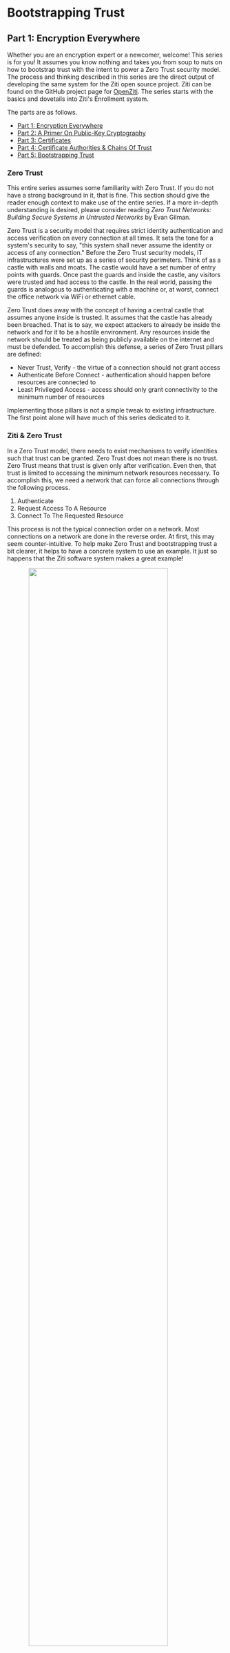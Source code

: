 # Bootstrapping Trust

## Part 1: Encryption Everywhere

Whether you are an encryption expert or a newcomer, welcome! This series
is for you! It assumes you know nothing and takes you from soup to nuts
on how to bootstrap trust with the intent to power a Zero Trust security
model. The process and thinking described in this series are the direct
output of developing the same system for the Ziti open source project.
Ziti can be found on the GitHub project page for
[OpenZiti](https://github.com/openziti). The series starts with the
basics and dovetails into Ziti's Enrollment system.

The parts are as follows.

- [Part 1: Encryption Everywhere](./part-01.encryption-everywhere.md)
- [Part 2: A Primer On Public-Key Cryptography](./part-02.a-primer-on-public-key-cryptography.md)
- [Part 3: Certificates](./part-03.certificates.md)
- [Part 4: Certificate Authorities & Chains Of Trust](./part-04.certificate-authorities-and-chains-of-trust.md)
- [Part 5: Bootstrapping Trust](./part-05.bootstrapping-trust.md)


### Zero Trust

This entire series assumes some familiarity with Zero Trust. If you do
not have a strong background in it, that is fine. This section should
give the reader enough context to make use of the entire series. If a
more in-depth understanding is desired, please consider reading *Zero
Trust Networks: Building Secure Systems in Untrusted Networks* by Evan
Gilman.

Zero Trust is a security model that requires strict identity
authentication and access verification on every connection at all times.
It sets the tone for a system's security to say, "this system shall
never assume the identity or access of any connection." Before the Zero
Trust security models, IT infrastructures were set up as a series of
security perimeters. Think of as a castle with walls and moats. The
castle would have a set number of entry points with guards. Once past
the guards and inside the castle, any visitors were trusted and had
access to the castle. In the real world, passing the guards is analogous
to authenticating with a machine or, at worst, connect the office
network via WiFi or ethernet cable.

Zero Trust does away with the concept of having a central castle that
assumes anyone inside is trusted. It assumes that the castle has already
been breached. That is to say, we expect attackers to already be inside
the network and for it to be a hostile environment. Any resources inside
the network should be treated as being publicly available on the
internet and must be defended. To accomplish this defense, a series of
Zero Trust pillars are defined:

- Never Trust, Verify - the virtue of a connection should not grant
  access
- Authenticate Before Connect - authentication should happen before
  resources are connected to
- Least Privileged Access - access should only grant connectivity to the
  minimum number of resources

Implementing those pillars is not a simple tweak to existing
infrastructure. The first point alone will have much of this series
dedicated to it.

### Ziti & Zero Trust

In a Zero Trust model, there needs to exist mechanisms to verify
identities such that trust can be granted. Zero Trust does not mean
there is no trust. Zero Trust means that trust is given only after
verification. Even then, that trust is limited to accessing the minimum
network resources necessary. To accomplish this, we need a network that
can force all connections through the following process.

1. Authenticate
2. Request Access To A Resource
3. Connect To The Requested Resource

This process is not the typical connection order on a network. Most
connections on a network are done in the reverse order. At first, this
may seem counter-intuitive. To help make Zero Trust and bootstrapping
trust a bit clearer, it helps to have a concrete system to use an
example. It just so happens that the Ziti software system makes a great
example!

<img src="./images/ziti-system.png" style="width: 80%; margin: 0 auto; display: block;">

In Ziti, all of the above steps require interacting with a Ziti
Controller. The Ziti Controller manages the Ziti overlay network by
maintaining a list of known network services, SDK clients, routers,
enrollments, policies, and much more! All of these pieces working
together to create a Ziti Network. A Ziti Network is an overlay network
\- meaning it creates a virtual network on top of a concrete network.
The concrete network may be the internet, a university network, or your
own home network. Whatever it is, it is referred ot as the underlay
network.

In the Ziti Network, all network resources are modeled as services in
the Ziti Controller. All services on a Ziti Network should only
accessible via the Ziti Network for maximum effect. Network services can
be made available via a Ziti Network in a variety of manners. The
preferred method is embedding the Ziti SDK inside of applications and
servers as it provides the highest degree of Zero Trust security.
However, it is also possible to configure various overlay-to-underlay
connections to existing network services via "router termination" or a
particular type of application with the Ziti SDK embedded in it that
specifically deals with underlay-to-overlay translations (i.e. Ziti
Desktop Edge/Mobile Edge).

The Ziti Controller also knows about one or more Ziti Routers that form
a mesh network that can create dynamic circuits amongst themselves.
Routers use circuits to move data across the Ziti Network. Routers can
be configured to allow data to enter and exit the mesh. The most common
entry/exit points are Ziti SDKs acting as clients or servers.

Network clients wishing to attach to the network use the Ziti SDK to
first authenticate with the Ziti Controller. During authentication, the
Ziti SDK client and Ziti Controller will verify each other. Upon
successful authentication, the Ziti Controller can provide a list of
available services to dial (connect) or to bind (host) for the
authenticated SDK Client. The client can then request to dial or bind a
service. If fulfilled, a session is associated with the client and
service. This new session is propagated to the necessary Ziti Routers,
and the required circuits are created. The client is returned a list of
Ziti Routers which can be connected to in order to complete the last
mile of communication between the Ziti overlay network and the SDK
client.

This set of steps covers the pillars of the Zero Trust model! The Ziti
Controller and SDK Clients verify each other. The client cannot connect
to network resources or services until it authenticates. After
authentication, a client is given the least privilege access allowed by
only being told about and only being able to dial/bind the authenticated
identity's assigned services. It is a Zero Trust overlay network!

How did this system come into existence? How do the Ziti SDK client and
Ziti Controller verify each other? How do the routers and controller
know to validate each other? How is this managed at scale with hundreds
of Ziti Routers and thousands of Ziti SDK clients? It seems that this is
a recursive problem. To terminate the recursion, we have to start our
system with a well-defined and carefully controlled seed of trust.

# Trust

In software systems that require network connectivity, there are at
least two parties in the system. Generally, there are more and in the
case of a Ziti network, there could be thousands. Between two parties,
each time a connection is made, a trust decision is made. Should this
connection be allowed? Mechanisms must be put into place to verify the
identity of the connecting party if that question is to be answered.

One mechanism that might jump out at the reader is a password or secret.
In Ziti it would be possible to configure the Controller, Routers, and
SDK Clients with a secret. Software is easy to deploy with a secret.
Throw it into a configuration file, point the software at, and off you
go!

It is also fundamentally weak as there is only one secret in the system
necessary to compromise the entire system. In Ziti, this would mean
giving the secret to network clients that may or may not be owned by the
network operator. Also, shared secrets do not individually identify each
component, nor do they define how secrets will power other security
concerns, like encryption.

The solution can be improved. Secrets could be generated per software
component. The controller, each router, and each SDK client could have a
unique secret. This secret would then individually identity each
component! It is a significant improvement, but how does each component
verify connections? Do they challenge for the incoming connections
secret and compare it to a list? That means that a pair of systems that
need to connect must have each other's secrets. Secret sharing will not
do! We can not be copying secrets between every machine. One machine
that is compromised would mean that many secrets are revealed!

This solution can be evolved and improved, but we do not have to do that
hard work! If we did, we would end up recreating an existing technology.
That technology is (public-key
cryptography)[https://en.wikipedia.org/wiki/Public-key_cryptography],
and it provides everything we need.

Public-key cryptography allows each device to have a unique, secret,
private key that proves its unique identity. That private key is
mathematically tied to a public key. The public key can be used to
encrypt messages that only the private key holder can decrypt. Also, the
public key cannot be used to derive the original private key. This
functionality fits perfectly with what our distributed system needs!
Alas, public-key cryptography introduces complex behaviors, setup, and
management. In the next article, we will dive a little deeper into this
topic. For now, let us take it on faith that it will serve our needs
well.

#### Setting It Up

So we have decided that public-key cryptography is the answer. What does
that mean? What do I have to do? Let us explore what would need to be
done by a human or a piece of software automating this process. Don't
worry if you don't get all of this; the gist is all you need for now.
Later articles will expand upon this terminology. In fact, after reading
the later articles, consider revisiting this part.

Consider the following diagram of a "mesh" distributed system. This mesh
could be any type of system such as a mesh of Ziti Routers, or maybe it
is a system of sensors on an airplane. What they do does not matter.
What matters is that this system has multiple pieces of software
connecting amongst themselves. Consider what it means to accomplish this
using public-key cryptography.

<img src="./images/mesh.png" style="display: block; width: 50%; margin: 0px auto;">

In the diagram above, each system needs:

- a key pair for client and server connections
- to have the public keys of each system it is connecting to

So what do we need to do? Drop into a CLI and start generating keys on
each machine. Do that by using these commands:

```
openssl ecparam -name secp256k1-genkey -param_enc explicit -out private-key.pem
```

```
openssl req -new -x509 -key private-key.pem -out server.pem -days 360
```

Voila - you now have a self-signed certificate! What is a self-signed
certificate? For now let us understand it means that no other system has
expressed trust in your public certificate. In
[Part 4: Certificate Authorities & Chains Of Trust](./part-04.certificate-authorities-and-chains-of-trust.md)
we will cover them in more detail.

You can repeat the above process for every piece of software in your
mesh network. Preferably, you log into each machine and generate the
private key there. Moving private keys on and off devices is a security
risk and frowned upon. For maximum security, hardware, such as
[Hardware Security Modules (HSMs)](https://en.wikipedia.org/wiki/Hardware_security_module)
and [Trusted Platform Modules
(TPMs)](https://en.wikipedia.org/wiki/Trusted_Platform_Module), can be
used to store the private keys in a manner that does not make them
directly accessible.

Then you will need to copy each public certificate to every other
machine and configure your software so that it trusts that certificate.
The system will need to repeat this process any time the system adds a
piece of software. If a machine is compromised, the analogous public
certificate will need to be untrusted on every node in the mesh. Adding
or removing trust in a public certificate involves configuring software
or operating systems. There are many ways it can be implemented
including: configuration files, files stored in specific directories,
and even via configuration tools such as Windows Certificate Manager
snap-in.

This is a log of careful work to get a simple system running. Consider
what this means when adding or removing many nodes? Visiting each
machine and reconfiguring them each time is quite a bit of overhead.
There is a solution to these woes. While it is elegant on its own, it
does add complexity. Let us see how Certificate Authorities (CAs) can
help! In the next section, we will hit the highlights of CAs. For more
detail look forward to
[Part 4: Certificate Authorities & Chains Of Trust](./part-04.certificate-authorities-and-chains-of-trust.md).


#### CAs & Adding Complexity

A CA enables trust deferral from multiple individual certificates to a
single certificate. Meaning that instead of trusting each certificate,
each piece of software will trust the CA. The CA will be used to sign
every public certificate our software pieces need to use. How does
"signing" work? We will cover that in
[part three](./part-03.certificates.md) and why it matters part in
[four](./part-04.certificate-authorities-and-chains-of-trust.md). For
now, the basics will be provided.

Here are the high-level steps of using a CA:

1. create a CA configuration via OpenSSL CNF files
2. create the CA
3. use the CA's public key to sign all of the public certificates
4. distribute the CA's certificate to every machine
5. configure the machines certificate store or configure the software

For items one and two, the process can be a bit mystical. There are a
multitude of options involved in managing a CA. To perform number three,
you will need to go through the processing of creating certificate
signing requests (CSRs, see [parts three](./part-03.certificates.md) for
more detail) on behalf of the piece of software, and someone or
something will have to play the role of the CA and resolve the CSRs. The
last two steps will depend on the operating system and software being
used.

All of these actions can be done via a CLI or programmatically. You will
have to spend time and energy, making sure the options are correctly set
and learning about all the different capabilities and extensions.
Mistakes will inevitably occur. It is time-consuming to debug why a
specific public certificate is not working as intended. The tools and
systems that use the certificates are purposely vague in error messages
as not to reveal too much information to attackers.

The payoff for using CAs is having the ability to create chains of
trust. Chains of trust allow distributed systems to scale without having
to reconfigure each node every time the system grows or shrinks. With a
little more upfront cost and bookkeeping to run a CA the system will
greatly decrease the amount of configuration required on each device.

#### Further Concerns

Once configured, there are still other concerns need to be taken into
account. Consider the following list of events that may happen to a CA
and it's certificates:

- What happens when a certificate expires?
- How does a system know not to trust a certificate anymore?
- What happens when private keys need to regenerate?

CAs do not automatically handle the propagation of these types of
events. CAs are files on a storage device or HSM. Issuing or revoking
certificates does not generate any kind of event without additional
software. There is also the issue of certificates expiring. That "-days
360", used in the example above, puts a lifetime on each certificate.
The lifetime can be extended far into the future, but this is a bad
practice. Limiting the life span of a certificate reduces attack windows
and can be used as a trigger to adopt strong encryption.

Even if we ignore all of those concerns, who did we trust to get this
system setup? What was the seed of trust used to bootstrap trust? So
far, you could have imagined that a human was doing all of this work. In
that case, a human operator is trusted to properly configure all of the
systems - trusting them with access to all of the private keys. The seed
of trust is in that human. If this is a software system performing these
actions, that means that the system has to be trusted and most likely
have access to every other system coming online. That is workable, but
what happens when your system can have external systems request to be
added to the network? How can that be handled? How do you trust that
system in the first place? Using a secret password creates a single,
exploitable, weak point. Public-key cryptography could be put in place,
but then we are in a chicken-and-egg scenario. We are putting public-key
cryptography in place to automate public-key cryptography.

There are many caveats to bootstrapping trust. In a dynamic distributed
system where pieces of software can come and go at the whim of network
operators, the issues become a mountain of concerns. Thankfully in Ziti,
a mechanism is provided that abstracts all of these issues. To
understand how Ziti accomplishes this we have a few more topics to
discuss. In
[part two](./part-02.a-primer-on-public-key-cryptography.md), we will
chip away at those topics by covering public-key cryptography in more
detail to understand its powers and applications.

---

Written By: Andrew Martinez  
June 2020
